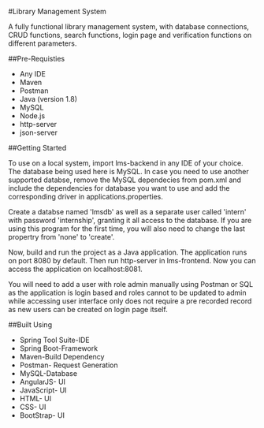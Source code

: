 #Library Management System

A fully functional library management system, with database connections, CRUD functions, search functions, login page and verification functions on different parameters. 

##Pre-Requisties
* Any IDE 
* Maven
* Postman
* Java (version 1.8)
* MySQL
* Node.js
* http-server
* json-server

##Getting Started

To use on a local system, import lms-backend in any IDE of your choice. The database being used here is MySQL. In case you need to use another supported databse, remove the MySQL dependecies from pom.xml and include the dependencies for database you want to use and add the corresponding driver in applications.properties.

Create a databse named 'lmsdb' as well as a separate user called 'intern' with password 'internship', granting it all access to the database. If you are using this program for the first time, you will also need to change the last propertry from 'none' to 'create'. 

Now, build and run the project as a Java application. The application runs on port 8080 by default. Then run http-server in lms-frontend. Now you can access the application on localhost:8081. 

You will need to add a user with role admin manually using Postman or SQL as the application is login based and roles cannot to be updated to admin while accessing user interface only does not require a pre recorded record as new users can be created on login page itself.  

##Built Using
* Spring Tool Suite-IDE
* Spring Boot-Framework
* Maven-Build Dependency
* Postman- Request Generation
* MySQL-Database
* AngularJS- UI
* JavaScript- UI 
* HTML- UI
* CSS- UI
* BootStrap- UI

